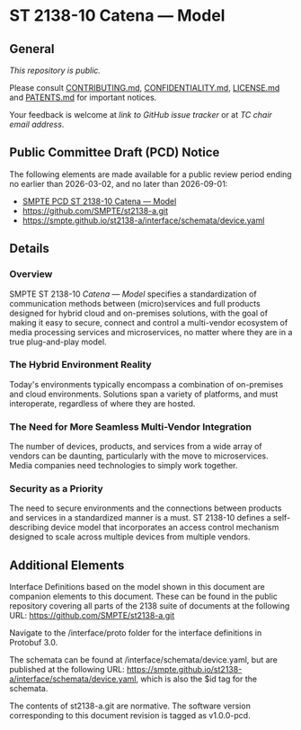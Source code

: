 # ST 2138-10  Catena — Model

## General

_This repository is *public*._

Please consult [CONTRIBUTING.md](./CONTRIBUTING.md), [CONFIDENTIALITY.md](./CONFIDENTIALITY.md), [LICENSE.md](./LICENSE.md) and
[PATENTS.md](./PATENTS.md) for important notices.

Your feedback is welcome at _link to GitHub issue tracker_ or at _TC chair email address_.

## Public Committee Draft (PCD) Notice

The following elements are made available for a public review period ending no earlier than 2026-03-02, and no later than 2026-09-01:

* <a href="https://github.com/SMPTE/ST-2138-10/blob/main/34CS-PCD-ST-2138-10-Catena-Model-2025-09-08.pdf">SMPTE PCD ST 2138-10 Catena — Model</a>
* <a href="https://github.com/SMPTE/st2138-a.git">https://github.com/SMPTE/st2138-a.git</a>
* <a href="https://smpte.github.io/st2138-a/interface/schemata/device.yaml">https://smpte.github.io/st2138-a/interface/schemata/device.yaml</a>

## Details

### Overview
SMPTE ST 2138-10 _Catena — Model_ specifies a standardization of communication methods between (micro)services and full products designed for hybrid cloud and on-premises solutions, with the goal of making it easy to secure, connect and control a multi-vendor ecosystem of media processing services and microservices, no matter where they are in a true plug-and-play model.

### The Hybrid Environment Reality
Today's environments typically encompass a combination of on-premises and cloud environments. Solutions span a variety of platforms, and must interoperate, regardless of where they are hosted.

### The Need for More Seamless Multi-Vendor Integration
The number of devices, products, and services from a wide array of vendors can be daunting, particularly with the move to microservices. Media companies need technologies to simply work together.

### Security as a Priority
The need to secure environments and the connections between products and services in a standardized manner is a must. ST 2138-10 defines a self-describing device model that incorporates an access control mechanism designed to scale across multiple devices from multiple vendors.

## Additional Elements
Interface Definitions based on the model shown in this document are companion elements to this document. These can be found in the public repository covering all parts of the 2138 suite of documents at the following URL: <a href="https://github.com/SMPTE/st2138-a.git">https://github.com/SMPTE/st2138-a.git</a>

Navigate to the /interface/proto folder for the interface definitions in Protobuf 3.0. 

The schemata can be found at /interface/schemata/device.yaml, but are published at the following URL: <a href="https://smpte.github.io/st2138-a/interface/schemata/device.yaml">https://smpte.github.io/st2138-a/interface/schemata/device.yaml</a>, which is also the $id tag for the schemata. 

The contents of st2138-a.git are normative.
The software version corresponding to this document revision is tagged as v1.0.0-pcd. 
